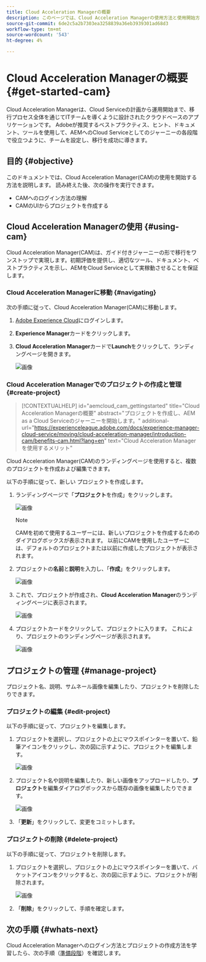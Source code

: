 ```yaml
---
title: Cloud Acceleration Managerの概要
description: このページでは、Cloud Acceleration Managerの使用方法と使用開始方法の概要を説明します。
source-git-commit: 6de2c5a2b7303ea3258839a36eb3939301ad68d3
workflow-type: tm+mt
source-wordcount: '543'
ht-degree: 4%

---
```



# Cloud Acceleration Managerの概要 {#get-started-cam}

Cloud Acceleration Managerは、Cloud Serviceの計画から運用開始まで、移行プロセス全体を通じてITチームを導くように設計されたクラウドベースのアプリケーションです。 Adobeが推奨するベストプラクティス、ヒント、ドキュメント、ツールを使用して、AEMへのCloud Serviceとしてのジャーニーの各段階で役立つように、チームを設定し、移行を成功に導きます。

## 目的 {#objective}

このドキュメントでは、Cloud Acceleration Manager(CAM)の使用を開始する方法を説明します。 読み終えた後、次の操作を実行できます。

* CAMへのログイン方法の理解
* CAMのUIからプロジェクトを作成する

## Cloud Acceleration Managerの使用 {#using-cam}

Cloud Acceleration Manager(CAM)は、ガイド付きジャーニーの形で移行をワンストップで実現します。初期評価を提供し、適切なツール、ドキュメント、ベストプラクティスを示し、AEMをCloud Serviceとして実稼動させることを保証します。

### Cloud Acceleration Managerに移動 {#navigating}

次の手順に従って、Cloud Acceleration Manager(CAM)に移動します。

1. [Adobe Experience Cloud](https://experience.adobe.com)にログインします。

1. **Experience Manager**&#x200B;カードをクリックします。

1. **Cloud Acceleration Manager**&#x200B;カードで&#x200B;**Launch**&#x200B;をクリックして、ランディングページを開きます。

   ![画像](/help/move-to-cloud-service/cloud-acceleration-manager/assets/cam-1.png)

### Cloud Acceleration Managerでのプロジェクトの作成と管理 {#create-project}

>[!CONTEXTUALHELP]
>id="aemcloud_cam_gettingstarted"
>title="Cloud Acceleration Managerの概要"
>abstract="プロジェクトを作成し、AEM as a Cloud Serviceのジャーニーを開始します。"
>additional-url="https://experienceleague.adobe.com/docs/experience-manager-cloud-service/moving/cloud-acceleration-manager/introduction-cam/benefits-cam.html?lang=en" text="Cloud Acceleration Managerを使用するメリット"

Cloud Acceleration Manager(CAM)のランディングページを使用すると、複数のプロジェクトを作成および編集できます。

以下の手順に従って、新しい プロジェクトを作成します。

1. ランディングページで「**プロジェクト**&#x200B;を作成」をクリックします。

   ![画像](/help/move-to-cloud-service/cloud-acceleration-manager/assets/cam-2.png)

   >[!NOTE]
   >CAMを初めて使用するユーザーには、新しいプロジェクトを作成するためのダイアログボックスが表示されます。 以前にCAMを使用したユーザーには、デフォルトのプロジェクトまたは以前に作成したプロジェクトが表示されます。

1. プロジェクトの&#x200B;**名前**&#x200B;と&#x200B;**説明**&#x200B;を入力し、「**作成**」をクリックします。

   ![画像](/help/move-to-cloud-service/cloud-acceleration-manager/assets/cam-3.png)

1. これで、プロジェクトが作成され、**Cloud Acceleration Manager**&#x200B;のランディングページに表示されます。

   ![画像](/help/move-to-cloud-service/cloud-acceleration-manager/assets/cam-landing.png)

1. プロジェクトカードをクリックして、プロジェクトに入ります。 これにより、プロジェクトのランディングページが表示されます。

   ![画像](/help/move-to-cloud-service/cloud-acceleration-manager/assets/cam-5.png)

## プロジェクトの管理 {#manage-project}

プロジェクト名、説明、サムネール画像を編集したり、プロジェクトを削除したりできます。

### プロジェクトの編集 {#edit-project}

以下の手順に従って、プロジェクトを編集します。

1. プロジェクトを選択し、プロジェクトの上にマウスポインターを置いて、鉛筆アイコンをクリックし、次の図に示すように、プロジェクトを編集します。

   ![画像](/help/move-to-cloud-service/cloud-acceleration-manager/assets/cam-4.png)

1. プロジェクト名や説明を編集したり、新しい画像をアップロードしたり、**プロジェクト**&#x200B;を編集ダイアログボックスから既存の画像を編集したりできます。

   ![画像](/help/move-to-cloud-service/cloud-acceleration-manager/assets/cam-edit.png)

1. 「**更新**」をクリックして、変更をコミットします。

### プロジェクトの削除 {#delete-project}

以下の手順に従って、プロジェクトを削除します。

1. プロジェクトを選択し、プロジェクトの上にマウスポインターを置いて、バケットアイコンをクリックすると、次の図に示すように、プロジェクトが削除されます。

   ![画像](/help/move-to-cloud-service/cloud-acceleration-manager/assets/cam-4.png)

1. 「**削除**」をクリックして、手順を確定します。

## 次の手順 {#whats-next}

Cloud Acceleration Managerへのログイン方法とプロジェクトの作成方法を学習したら、次の手順（[準備段階](https://experienceleague.adobe.com/docs/experience-manager-cloud-service/moving/cloud-acceleration-manager/using-cam/cam-readiness-phase.html?lang=en)）を確認します。
